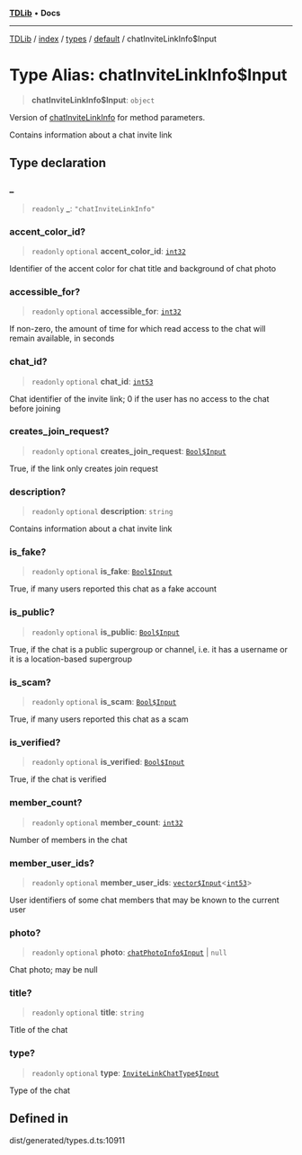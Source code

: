 [**TDLib**](../../../../../../README.md) • **Docs**

***

[TDLib](../../../../../../modules.md) / [index](../../../../../README.md) / [types](../../../README.md) / [default](../README.md) / chatInviteLinkInfo$Input

# Type Alias: chatInviteLinkInfo$Input

> **chatInviteLinkInfo$Input**: `object`

Version of [chatInviteLinkInfo](chatInviteLinkInfo-1.md) for method parameters.

Contains information about a chat invite link

## Type declaration

### \_

> `readonly` **\_**: `"chatInviteLinkInfo"`

### accent\_color\_id?

> `readonly` `optional` **accent\_color\_id**: [`int32`](int32-1.md)

Identifier of the accent color for chat title and background of chat photo

### accessible\_for?

> `readonly` `optional` **accessible\_for**: [`int32`](int32-1.md)

If non-zero, the amount of time for which read access to the chat will remain available, in seconds

### chat\_id?

> `readonly` `optional` **chat\_id**: [`int53`](int53-1.md)

Chat identifier of the invite link; 0 if the user has no access to the chat before joining

### creates\_join\_request?

> `readonly` `optional` **creates\_join\_request**: [`Bool$Input`](Bool$Input.md)

True, if the link only creates join request

### description?

> `readonly` `optional` **description**: `string`

Contains information about a chat invite link

### is\_fake?

> `readonly` `optional` **is\_fake**: [`Bool$Input`](Bool$Input.md)

True, if many users reported this chat as a fake account

### is\_public?

> `readonly` `optional` **is\_public**: [`Bool$Input`](Bool$Input.md)

True, if the chat is a public supergroup or channel, i.e. it has a username or it is a location-based supergroup

### is\_scam?

> `readonly` `optional` **is\_scam**: [`Bool$Input`](Bool$Input.md)

True, if many users reported this chat as a scam

### is\_verified?

> `readonly` `optional` **is\_verified**: [`Bool$Input`](Bool$Input.md)

True, if the chat is verified

### member\_count?

> `readonly` `optional` **member\_count**: [`int32`](int32-1.md)

Number of members in the chat

### member\_user\_ids?

> `readonly` `optional` **member\_user\_ids**: [`vector$Input`](vector$Input.md)\<[`int53`](int53-1.md)\>

User identifiers of some chat members that may be known to the current user

### photo?

> `readonly` `optional` **photo**: [`chatPhotoInfo$Input`](chatPhotoInfo$Input-1.md) \| `null`

Chat photo; may be null

### title?

> `readonly` `optional` **title**: `string`

Title of the chat

### type?

> `readonly` `optional` **type**: [`InviteLinkChatType$Input`](InviteLinkChatType$Input.md)

Type of the chat

## Defined in

dist/generated/types.d.ts:10911
